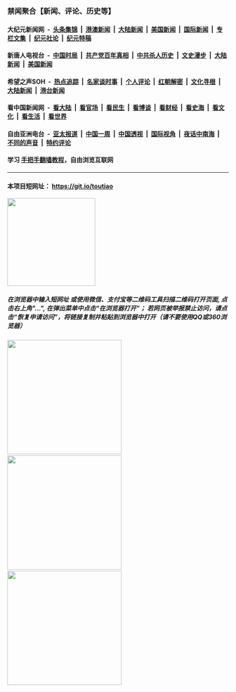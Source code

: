 ### 禁闻聚合【新闻、评论、历史等】

#### 大纪元新闻网 &nbsp;-&nbsp; [头条集锦](indexes/E头条集锦.md?t=02120711) &nbsp;|&nbsp; [港澳新闻](indexes/E港澳新闻.md?t=02120711)  &nbsp;|&nbsp; [大陆新闻](indexes/E大陆新闻.md?t=02120711) &nbsp;|&nbsp; [美国新闻](indexes/E美国新闻.md?t=02120711) &nbsp;|&nbsp; [国际新闻](indexes/E国际新闻.md?t=02120711) &nbsp;|&nbsp; [专栏文集](indexes/E专栏文集.md?t=02120711) &nbsp;|&nbsp; [纪元社论](indexes/E纪元社论.md?t=02120711) &nbsp;|&nbsp; [纪元特稿](indexes/E纪元特稿.md?t=02120711) 

#### 新唐人电视台 &nbsp;-&nbsp; [中国时局](indexes/N中国时局.md?t=02120711) &nbsp;|&nbsp; [共产党百年真相](indexes/N共产党百年真相.md?t=02120711) &nbsp;|&nbsp; [中共杀人历史](indexes/N中共杀人历史.md?t=02120711) &nbsp;|&nbsp; [文史漫步](indexes/N文史漫步.md?t=02120711) &nbsp;|&nbsp; [大陆新闻](indexes/N大陆新闻.md?t=02120711) &nbsp;|&nbsp; [美国新闻](indexes/N美国新闻.md?t=02120711)

#### 希望之声SOH &nbsp;-&nbsp; [热点追踪](indexes/H热点追踪.md?t=02120711) &nbsp;|&nbsp; [名家谈时事](indexes/H名家谈时事.md?t=02120711) &nbsp;|&nbsp; [个人评论](indexes/H个人评论.md?t=02120711)  &nbsp;|&nbsp; [红朝解密](indexes/H红朝解密.md?t=02120711) &nbsp;|&nbsp; [文化寻根](indexes/H文化寻根.md?t=02120711) &nbsp;|&nbsp; [大陆新闻](indexes/H大陆新闻.md?t=02120711) &nbsp;|&nbsp; [港台新闻](indexes/H港台新闻.md?t=02120711)

#### 看中国新闻网 &nbsp;-&nbsp; [看大陆](indexes/S看大陆.md?t=02120711) &nbsp;|&nbsp; [看官场](indexes/S看官场.md?t=02120711) &nbsp;|&nbsp; [看民生](indexes/S看民生.md?t=02120711)  &nbsp;|&nbsp; [看博谈](indexes/S看博谈.md?t=02120711) &nbsp;|&nbsp; [看财经](indexes/S看财经.md?t=02120711) &nbsp;|&nbsp; [看史海](indexes/S看史海.md?t=02120711) &nbsp;|&nbsp; [看文化](indexes/S看文化.md?t=02120711) &nbsp;|&nbsp; [看生活](indexes/S看生活.md?t=02120711) &nbsp;|&nbsp; [看世界](indexes/S看世界.md?t=02120711)

#### 自由亚洲电台 &nbsp;-&nbsp; [亚太报道](indexes/R亚太报道.md?t=02120711) &nbsp;|&nbsp; [中国一周](indexes/R中国一周.md?t=02120711) &nbsp;|&nbsp; [中国透视](indexes/R中国透视.md?t=02120711)  &nbsp;|&nbsp; [国际视角](indexes/R国际视角.md?t=02120711) &nbsp;|&nbsp; [夜话中南海](indexes/R夜话中南海.md?t=02120711) &nbsp;|&nbsp; [不同的声音](indexes/R不同的声音.md?t=02120711) &nbsp;|&nbsp; [特约评论](indexes/R特约评论.md?t=02120711)

#### 学习 [手把手翻墙教程](https://github.com/gfw-breaker/guides/wiki)，自由浏览互联网

----

#### 本项目短网址： https://git.io/toutiao
<img src="https://raw.githubusercontent.com/gfw-breaker/banned-news/master/scripts/img/qr.png" width="200px"/>  

##### 在浏览器中输入短网址 或使用微信、支付宝等二维码工具扫描二维码打开页面, 点击右上角"...", 在弹出菜单中点击“在浏览器打开”； 若网页被举报禁止访问，请点击“恢复申请访问”，将链接复制并粘贴到浏览器中打开（请不要使用QQ或360浏览器）

<img src="https://raw.githubusercontent.com/gfw-breaker/banned-news/master/scripts/img/1.png" width="260px"/> &nbsp; <img src="https://raw.githubusercontent.com/gfw-breaker/banned-news/master/scripts/img/2.png" width="260px"/> &nbsp; <img src="https://raw.githubusercontent.com/gfw-breaker/banned-news/master/scripts/img/3.png" width="260px"/>
